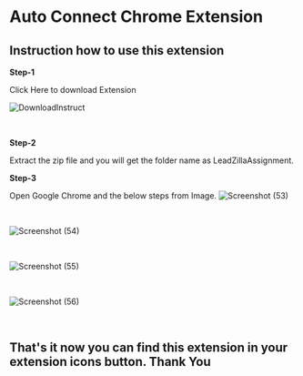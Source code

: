 <h1>Auto Connect Chrome Extension</h1>

<h2>Instruction how to use this extension</h2>

<p><b>Step-1</b></p><a src = "https://drive.google.com/drive/folders/1G-ymaNmwnAx0DxYy6ShjT3x32buEGdvr?usp=share_link">Click Here to download Extension</a>

![DownloadInstruct](https://user-images.githubusercontent.com/102857782/219963735-14f0326a-1419-4cdc-9bd0-caf2be313164.png)


<br>

<p></p>


<p><b>Step-2</b></p>

Extract the zip file and you will get the folder name as LeadZillaAssignment.

<p><b>Step-3</b></p>

Open Google Chrome and the below steps from Image.
![Screenshot (53)](https://user-images.githubusercontent.com/102857782/219963431-5eda040a-0eed-43c6-874c-da43235085d2.png)

<br>

![Screenshot (54)](https://user-images.githubusercontent.com/102857782/219963785-fa57b9bd-a896-49fa-b300-2f51774c05c2.png)


<br>

![Screenshot (55)](https://user-images.githubusercontent.com/102857782/219963797-137586fc-3239-475f-bbe4-f0f746760693.png)


<br>

![Screenshot (56)](https://user-images.githubusercontent.com/102857782/219963810-e0bff176-9a36-40b2-ab5c-b01a2ab56598.png)

<br>

<h2>That's it now you can find this extension in your extension icons button. Thank You</h2>
